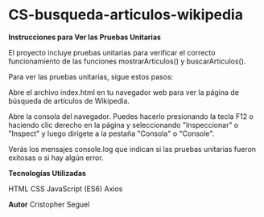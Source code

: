 # CS-busqueda-articulos-wikipedia


**Instrucciones para Ver las Pruebas Unitarias**

El proyecto incluye pruebas unitarias para verificar el correcto funcionamiento de las funciones mostrarArticulos() y buscarArticulos().

Para ver las pruebas unitarias, sigue estos pasos:

Abre el archivo index.html en tu navegador web para ver la página de búsqueda de artículos de Wikipedia.

Abre la consola del navegador. Puedes hacerlo presionando la tecla F12 o haciendo clic derecho en la página y seleccionando "Inspeccionar" o "Inspect" y luego dirígete a la pestaña "Consola" o "Console".

Verás los mensajes console.log que indican si las pruebas unitarias fueron exitosas o si hay algún error.

**Tecnologías Utilizadas**

HTML
CSS
JavaScript (ES6)
Axios

**Autor**
Cristopher Seguel

